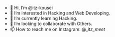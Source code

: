 - 👋 Hi, I’m @itz-kousei
- 👀 I’m interested in Hacking and Web Developing.
- 🌱 I’m currently learning Hacking.
- 💞️ I’m looking to collaborate with Others.
- 📫 How to reach me on Instagram: @__itz_meet_
